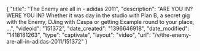 {
    "title": "The Enemy are all in - adidas 2011",
    "description": "ARE YOU IN? WERE YOU IN? Whether it was day in the studio with Plan B, a secret gig with the Enemy, DJing with Caspa or getting Example round to your place, ...",
    "videoid": "151372",
    "date_created": "1396646918",
    "date_modified": "1418181263",
    "type": "captivate",
    "layout": "video",
    "url": "\/v\/the-enemy-are-all-in-adidas-2011\/151372"
}